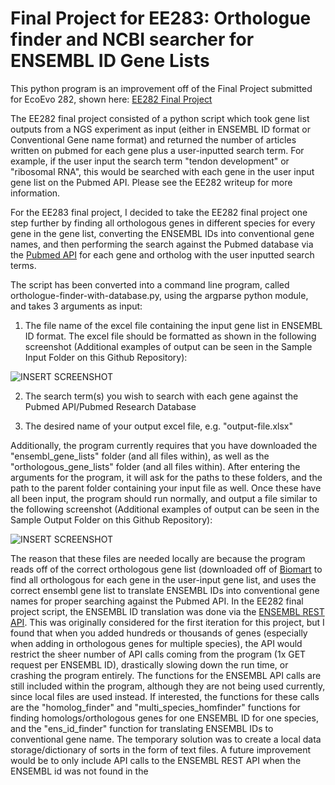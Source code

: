 # Final Project for EE283: Orthologue finder and NCBI searcher for ENSEMBL ID Gene Lists

This python program is an improvement off of the Final Project submitted for EcoEvo 282, shown here: [EE282 Final Project](https://github.com/pnayak93/ee282/blob/main/Final_Project_Writeup.md)

The EE282 final project consisted of a python script which took gene list outputs from a NGS experiment as input (either in ENSEMBL ID format or Conventional Gene name format) and returned the number of articles written on pubmed for each gene plus a user-inputted search term. For example, if the user input the search term "tendon development" or "ribosomal RNA", this would be searched with each gene in the user input gene list on the Pubmed API. Please see the EE282 writeup for more information.

For the EE283 final project, I decided to take the EE282 final project one step further by finding all orthologous genes in different species for every gene in the gene list, converting the ENSEMBL IDs into conventional gene names, and then performing the search against the Pubmed database via the [Pubmed API](https://www.ncbi.nlm.nih.gov/books/NBK25501/) for each gene and ortholog with the user inputted search terms.

The script has been converted into a command line program, called orthologue-finder-with-database.py, using the argparse python module, and takes 3 arguments as input:   

1) The file name of the excel file containing the input gene list in ENSEMBL ID format. The excel file should be formatted as shown in the following screenshot (Additional examples of output can be seen in the Sample Input Folder on this Github Repository):

![INSERT SCREENSHOT ]()

2) The search term(s) you wish to search with each gene against the Pubmed API/Pubmed Research Database

3) The desired name of your output excel file, e.g. "output-file.xlsx"

Additionally, the program currently requires that you have downloaded the "ensembl_gene_lists" folder (and all files within), as well as the "orthologous_gene_lists" folder (and all files within). After entering the arguments for the program, it will ask for the paths to these folders, and the path to the parent folder containing your input file as well. Once these have all been input, the program should run normally, and output a file similar to the following screenshot (Additional examples of output can be seen in the Sample Output Folder on this Github Repository):

![INSERT SCREENSHOT]()

The reason that these files are needed locally are because the program reads off of the correct orthologous gene list (downloaded off of [Biomart](https://www.ensembl.org/biomart/martview/a2d7e8d51d4d452d497f784ce4a5be89) to find all orthologous for each gene in the user-input gene list, and uses the correct ensembl gene list to translate ENSEMBL IDs into conventional gene names for proper searching against the Pubmed API. In the EE282 final project script, the ENSEMBL ID translation was done via the [ENSEMBL REST API](https://rest.ensembl.org/). This was originally considered for the first iteration for this project, but I found that when you added hundreds or thousands of genes (especially when adding in orthologous genes for multiple species), the API would restrict the sheer number of API calls coming from the program (1x GET request per ENSEMBL ID), drastically slowing down the run time, or crashing the program entirely. The functions for the ENSEMBL API calls are still included within the program, although they are not being used currently, since local files are used instead. If interested, the functions for these calls are the "homolog_finder" and "multi_species_homfinder" functions for finding homologs/orthologous genes for one ENSEMBL ID for one species, and the "ens_id_finder" function for translating ENSEMBL IDs to conventional gene name.  The temporary solution was to create a local data storage/dictionary of sorts in the form of text files. A future improvement would be to only include API calls to the ENSEMBL REST API when the ENSEMBL id was not found in the 

